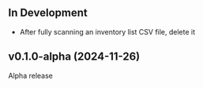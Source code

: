In Development
--------------
- After fully scanning an inventory list CSV file, delete it

v0.1.0-alpha (2024-11-26)
-------------------------
Alpha release
